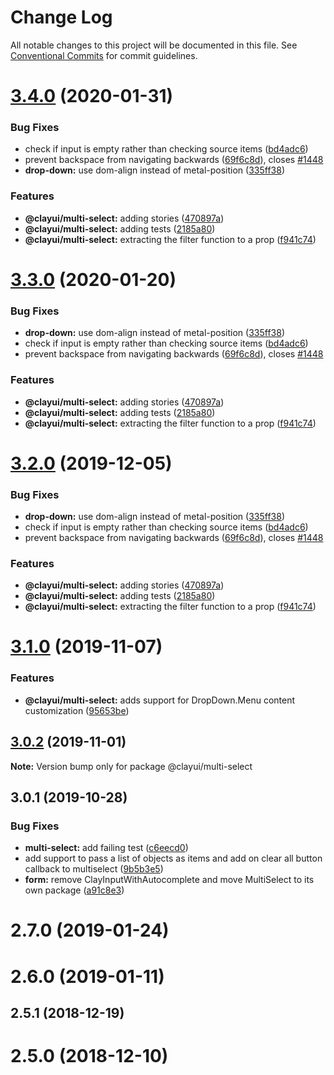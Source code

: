 # Change Log

All notable changes to this project will be documented in this file.
See [Conventional Commits](https://conventionalcommits.org) for commit guidelines.

# [3.4.0](https://github.com/liferay/clay/tree/master/packages/clay-multi-select/compare/@clayui/multi-select@3.1.0...@clayui/multi-select@3.4.0) (2020-01-31)

### Bug Fixes

-   check if input is empty rather than checking source items ([bd4adc6](https://github.com/liferay/clay/tree/master/packages/clay-multi-select/commit/bd4adc6))
-   prevent backspace from navigating backwards ([69f6c8d](https://github.com/liferay/clay/tree/master/packages/clay-multi-select/commit/69f6c8d)), closes [#1448](https://github.com/liferay/clay/tree/master/packages/clay-multi-select/issues/1448)
-   **drop-down:** use dom-align instead of metal-position ([335ff38](https://github.com/liferay/clay/tree/master/packages/clay-multi-select/commit/335ff38))

### Features

-   **@clayui/multi-select:** adding stories ([470897a](https://github.com/liferay/clay/tree/master/packages/clay-multi-select/commit/470897a))
-   **@clayui/multi-select:** adding tests ([2185a80](https://github.com/liferay/clay/tree/master/packages/clay-multi-select/commit/2185a80))
-   **@clayui/multi-select:** extracting the filter function to a prop ([f941c74](https://github.com/liferay/clay/tree/master/packages/clay-multi-select/commit/f941c74))

# [3.3.0](https://github.com/liferay/clay/tree/master/packages/clay-multi-select/compare/@clayui/multi-select@3.1.0...@clayui/multi-select@3.3.0) (2020-01-20)

### Bug Fixes

-   **drop-down:** use dom-align instead of metal-position ([335ff38](https://github.com/liferay/clay/tree/master/packages/clay-multi-select/commit/335ff38))
-   check if input is empty rather than checking source items ([bd4adc6](https://github.com/liferay/clay/tree/master/packages/clay-multi-select/commit/bd4adc6))
-   prevent backspace from navigating backwards ([69f6c8d](https://github.com/liferay/clay/tree/master/packages/clay-multi-select/commit/69f6c8d)), closes [#1448](https://github.com/liferay/clay/tree/master/packages/clay-multi-select/issues/1448)

### Features

-   **@clayui/multi-select:** adding stories ([470897a](https://github.com/liferay/clay/tree/master/packages/clay-multi-select/commit/470897a))
-   **@clayui/multi-select:** adding tests ([2185a80](https://github.com/liferay/clay/tree/master/packages/clay-multi-select/commit/2185a80))
-   **@clayui/multi-select:** extracting the filter function to a prop ([f941c74](https://github.com/liferay/clay/tree/master/packages/clay-multi-select/commit/f941c74))

# [3.2.0](https://github.com/liferay/clay/tree/master/packages/clay-multi-select/compare/@clayui/multi-select@3.1.0...@clayui/multi-select@3.2.0) (2019-12-05)

### Bug Fixes

-   **drop-down:** use dom-align instead of metal-position ([335ff38](https://github.com/liferay/clay/tree/master/packages/clay-multi-select/commit/335ff38))
-   check if input is empty rather than checking source items ([bd4adc6](https://github.com/liferay/clay/tree/master/packages/clay-multi-select/commit/bd4adc6))
-   prevent backspace from navigating backwards ([69f6c8d](https://github.com/liferay/clay/tree/master/packages/clay-multi-select/commit/69f6c8d)), closes [#1448](https://github.com/liferay/clay/tree/master/packages/clay-multi-select/issues/1448)

### Features

-   **@clayui/multi-select:** adding stories ([470897a](https://github.com/liferay/clay/tree/master/packages/clay-multi-select/commit/470897a))
-   **@clayui/multi-select:** adding tests ([2185a80](https://github.com/liferay/clay/tree/master/packages/clay-multi-select/commit/2185a80))
-   **@clayui/multi-select:** extracting the filter function to a prop ([f941c74](https://github.com/liferay/clay/tree/master/packages/clay-multi-select/commit/f941c74))

# [3.1.0](https://github.com/liferay/clay/tree/master/packages/clay-multi-select/compare/@clayui/multi-select@3.0.2...@clayui/multi-select@3.1.0) (2019-11-07)

### Features

-   **@clayui/multi-select:** adds support for DropDown.Menu content customization ([95653be](https://github.com/liferay/clay/tree/master/packages/clay-multi-select/commit/95653be))

## [3.0.2](https://github.com/liferay/clay/tree/master/packages/clay-multi-select/compare/@clayui/multi-select@3.0.1...@clayui/multi-select@3.0.2) (2019-11-01)

**Note:** Version bump only for package @clayui/multi-select

## 3.0.1 (2019-10-28)

### Bug Fixes

-   **multi-select:** add failing test ([c6eecd0](https://github.com/liferay/clay/tree/master/packages/clay-multi-select/commit/c6eecd0))
-   add support to pass a list of objects as items and add on clear all button callback to multiselect ([9b5b3e5](https://github.com/liferay/clay/tree/master/packages/clay-multi-select/commit/9b5b3e5))
-   **form:** remove ClayInputWithAutocomplete and move MultiSelect to its own package ([a91c8e3](https://github.com/liferay/clay/tree/master/packages/clay-multi-select/commit/a91c8e3))

# 2.7.0 (2019-01-24)

# 2.6.0 (2019-01-11)

## 2.5.1 (2018-12-19)

# 2.5.0 (2018-12-10)

